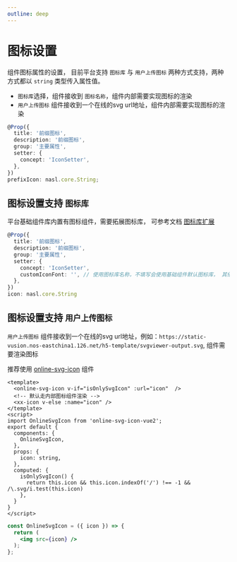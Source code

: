 ```yaml
---
outline: deep
---
```


<script setup>
import { VTCodeGroup, VTCodeGroupTab } from '../../../.vitepress/components'
</script>

# 图标设置

组件图标属性的设置， 目前平台支持 `图标库` 与 `用户上传图标` 两种方式支持，两种方式都以 `string` 类型传入属性值。

* `图标库`选择，组件接收到 `图标名称`，组件内部需要实现图标的渲染
* `用户上传图标` 组件接收到一个在线的svg url地址，组件内部需要实现图标的渲染

```ts
@Prop({
  title: '前缀图标',
  description: '前缀图标',
  group: '主要属性',
  setter: {
    concept: 'IconSetter',
  },
})
prefixIcon: nasl.core.String;
```

## 图标设置支持 `图标库`

平台基础组件库内置有图标组件，需要拓展图标库， 可参考文档 [图标库扩展](../icon.md)

```ts
@Prop({
  title: '前缀图标',
  description: '前缀图标',
  group: '主要属性',
  setter: {
    concept: 'IconSetter',
    customIconFont: '', // 使用图标库名称，不填写会使用基础组件默认图标库， 其他还支持 LCAP_ELEMENTUI_ICONS （element ui 图标） LCAP_REMIX_ICONS 三方remix 图标库
  },
})
icon: nasl.core.String
```

## 图标设置支持 `用户上传图标`

`用户上传图标` 组件接收到一个在线的svg url地址，例如：`https://static-vusion.nos-eastchina1.126.net/h5-template/svgviewer-output.svg`, 组件需要渲染图标

<VTCodeGroup>
  <VTCodeGroupTab label="Vue2">

  推荐使用 [online-svg-icon](https://github.com/qingniao99/online-svg-icon-vue2/blob/main/src/index.vue) 组件
  ```vue
  <template>
    <online-svg-icon v-if="isOnlySvgIcon" :url="icon"  />
    <!-- 默认走内部图标组件渲染 --> 
    <xx-icon v-else :name="icon" />
  </template>
  <script>
  import OnlineSvgIcon from 'online-svg-icon-vue2';
  export default {
    components: {
      OnlineSvgIcon,
    },
    props: {
      icon: string,
    },
    computed: {
      isOnlySvgIcon() {
        return this.icon && this.icon.indexOf('/') !== -1 && /\.svg/i.test(this.icon)
      },
    }
  }
  </script>
  ```

  </VTCodeGroupTab>
  <VTCodeGroupTab label="React">

  ```jsx
  const OnlineSvgIcon = ({ icon }) => {
    return (
      <img src={icon} />
    );
  };
  ```

  </VTCodeGroupTab>
</VTCodeGroup>



